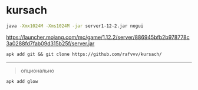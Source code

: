 # kursach

```sh
java -Xmx1024M -Xms1024M -jar server1-12-2.jar nogui
```

https://launcher.mojang.com/mc/game/1.12.2/server/886945bfb2b978778c3a0288fd7fab09d315b25f/server.jar

```shell
apk add git && git clone https://github.com/rafvvv/kursach/
```

---

>опционально 
```sh
apk add glow
```

